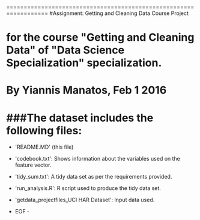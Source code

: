 ==================================================================
#Assignment: Getting and Cleaning Data Course Project

for the course "Getting and Cleaning Data"
of "Data Science Specialization" specialization.
==================================================================
By Yiannis Manatos, Feb 1 2016
==================================================================

###The dataset includes the following files:
=========================================

- 'README.MD' (this file)

- 'codebook.txt': Shows information about the variables used on the feature vector.

- 'tidy_sum.txt': A tidy data set as per the requirements provided.

- 'run_analysis.R': R script used to produce the tidy data set.

- 'getdata_projectfiles_UCI HAR Dataset': Input data used.



- EOF -
